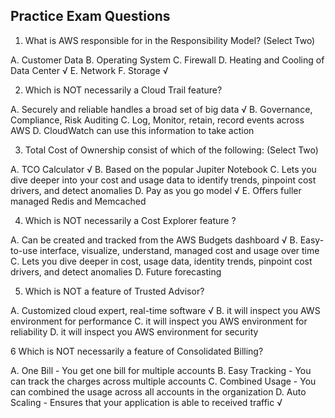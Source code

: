 Practice Exam Questions
------------------------

1.  What is AWS responsible for in the Responsibility Model? (Select Two)

A.  Customer Data
B.  Operating System
C.  Firewall
D.  Heating and Cooling of Data Center  √
E.  Network
F.  Storage √

2.  Which is NOT necessarily a Cloud Trail feature?

A.  Securely and reliable handles a broad set of big data √
B.  Governance, Compliance, Risk Auditing 
C.  Log, Monitor, retain, record events across AWS
D.  CloudWatch can use this information to take action 

3.  Total Cost of Ownership consist of which of the following: (Select Two)

A.  TCO Calculator √
B.  Based on the popular Jupiter Notebook 
C.  Lets you dive deeper into your cost and usage data to identify trends, pinpoint cost drivers, and detect anomalies
D.  Pay as you go model √
E.  Offers fuller managed Redis and Memcached

4.  Which is NOT necessarily a Cost Explorer feature ?

A.  Can be created and tracked from the AWS Budgets dashboard √
B.  Easy-to-use interface, visualize, understand, managed cost and usage over time
C.  Lets you dive deeper in cost, usage data, identity trends, pinpoint cost drivers, and detect anomalies
D.  Future forecasting

5.  Which is NOT a feature of Trusted Advisor?

A.  Customized cloud expert, real-time software √
B.  it will inspect you AWS environment for performance
C.  it will inspect you AWS environment for reliability
D.  it will inspect you AWS environment for security

6   Which is NOT necessarily a feature of Consolidated Billing?

A.	One Bill - You get one bill for multiple accounts
B.	Easy Tracking - You can track the charges across multiple accounts 
C.	Combined Usage - You can combined the usage across all accounts in the organization 
D.	Auto Scaling - Ensures that your application is able to received traffic √

